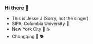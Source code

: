 ### Hi there 👋 
- This is Jesse J (Sorry, not the singer)
- SIPA, Columbia University :school:
- New York City :city_sunrise: :coffee:
- Chongqing :deciduous_tree: :dog2:

<!--
**Jessejjjc/Jessejjjc** is a ✨ _special_ ✨ repository because its `README.md` (this file) appears on your GitHub profile.

Here are some ideas to get you started:

- 🔭 I’m currently working on ...
- 🌱 I’m currently learning ...
- 👯 I’m looking to collaborate on ...
- 🤔 I’m looking for help with ...
- 💬 Ask me about ...
- 📫 How to reach me: ...
- 😄 Pronouns: ...
- ⚡ Fun fact: ...
-->
